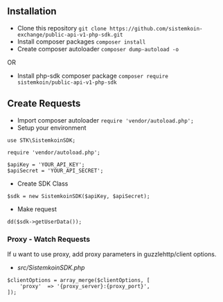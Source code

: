 ## Installation

- Clone this repository ```git clone https://github.com/sistemkoin-exchange/public-api-v1-php-sdk.git```
- Install composer packages ```composer install```
- Create composer autoloader ```composer dump-autoload -o```

OR

- Install php-sdk composer package ```composer require sistemkoin/public-api-v1-php-sdk```

## Create Requests

- Import composer autoloader ```require 'vendor/autoload.php';```
- Setup your environment
```
use STK\SistemkoinSDK;

require 'vendor/autoload.php';

$apiKey = 'YOUR_API_KEY';
$apiSecret = 'YOUR_API_SECRET';
```
- Create SDK Class 
```
$sdk = new SistemkoinSDK($apiKey, $apiSecret);
```
- Make request
```
dd($sdk->getUserData());
```

### Proxy - Watch Requests
If u want to use proxy, add proxy parameters in guzzlehttp/client options.

- *src/SistemkoinSDK.php*
```
$clientOptions = array_merge($clientOptions, [
    'proxy'  => '{proxy_server}:{proxy_port}',
]);
```
